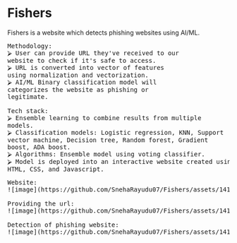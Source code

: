 # Fishers

Fishers is a website which detects phishing websites using AI/ML.
<pre>
Methodology:
⮚ User can provide URL they've received to our 
website to check if it's safe to access.
⮚ URL is converted into vector of features 
using normalization and vectorization.
⮚ AI/ML Binary classification model will 
categorizes the website as phishing or 
legitimate.

Tech stack:
⮚ Ensemble learning to combine results from multiple 
models.
⮚ Classification models: Logistic regression, KNN, Support 
vector machine, Decision tree, Random forest, Gradient 
boost, ADA boost.
⮚ Algorithms: Ensemble model using voting classifier.
⮚ Model is deployed into an interactive website created using 
HTML, CSS, and Javascript.
</pre>

<pre>
Website:
![image](https://github.com/SnehaRayudu07/Fishers/assets/141011528/5958b8fd-43af-49c7-b39e-dee7511fe108)

Providing the url:
![image](https://github.com/SnehaRayudu07/Fishers/assets/141011528/9fb01a71-c491-4c7b-8b2f-8231c3997b45)

Detection of phishing website:
![image](https://github.com/SnehaRayudu07/Fishers/assets/141011528/09c7e41c-e4a0-4da4-affe-fcf30437d958)
</pre>
